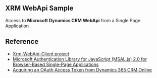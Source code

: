 
## XRM WebApi Sample

Access to **Microsoft Dynamics CRM WebApi** from a Single Page Application



## Reference

* [Xrm-WebApi-Client project](https://github.com/XRM-OSS/Xrm-WebApi-Client)
* [Microsoft Authentication Library for JavaScript (MSAL.js) 2.0 for Browser-Based Single-Page Applications](https://www.npmjs.com/package/@azure/msal-browser)
* [Acquiring an OAuth Access Token from Dynamics 365 CRM Online](https://giangpham.io/blog/acquiring-an-oauth-access-token-from-dynamics-365-crm-online/)